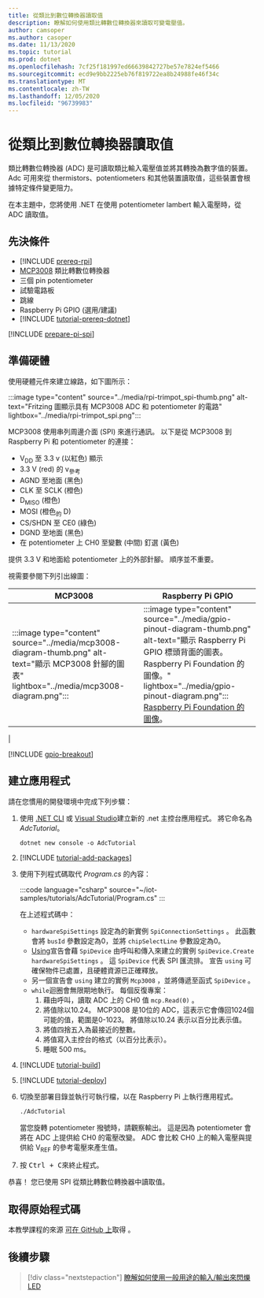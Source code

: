 ```yaml
---
title: 從類比到數位轉換器讀取值
description: 瞭解如何使用類比轉數位轉換器來讀取可變電壓值。
author: camsoper
ms.author: casoper
ms.date: 11/13/2020
ms.topic: tutorial
ms.prod: dotnet
ms.openlocfilehash: 7cf25f181997ed66639842727be57e7824ef5466
ms.sourcegitcommit: ecd9e9bb2225eb76f819722ea8b24988fe46f34c
ms.translationtype: MT
ms.contentlocale: zh-TW
ms.lasthandoff: 12/05/2020
ms.locfileid: "96739983"
---
```

<!--markdownlint-disable DOCSMD011 -->
# <a name="read-values-from-an-analog-to-digital-converter"></a>從類比到數位轉換器讀取值

類比轉數位轉換器 (ADC) 是可讀取類比輸入電壓值並將其轉換為數字值的裝置。 Adc 可用來從 thermistors、potentiometers 和其他裝置讀取值，這些裝置會根據特定條件變更阻力。

在本主題中，您將使用 .NET 在使用 potentiometer lambert 輸入電壓時，從 ADC 讀取值。

## <a name="prerequisites"></a>先決條件

- [!INCLUDE [prereq-rpi](../includes/prereq-rpi.md)]
- [MCP3008](https://www.microchip.com/wwwproducts/MCP3008) <span class="docon docon-navigate-external x-hidden-focus"></span> 類比轉數位轉換器
- 三個 pin potentiometer
- 試驗電路板
- 跳線
- Raspberry Pi GPIO (選用/建議) 
- [!INCLUDE [tutorial-prereq-dotnet](../includes/tutorial-prereq-dotnet.md)]

[!INCLUDE [prepare-pi-spi](../includes/prepare-pi-spi.md)]

## <a name="prepare-the-hardware"></a>準備硬體

使用硬體元件來建立線路，如下圖所示：

:::image type="content" source="../media/rpi-trimpot_spi-thumb.png" alt-text="Fritzing 圖顯示具有 MCP3008 ADC 和 potentiometer 的電路" lightbox="../media/rpi-trimpot_spi.png":::

MCP3008 使用串列周邊介面 (SPI) 來進行通訊。 以下是從 MCP3008 到 Raspberry Pi 和 potentiometer 的連接：

- V<sub>DD</sub> 至 3.3 v (以紅色) 顯示
- 3.3 V (red) 的 v<sub>參考</sub>
- AGND 至地面 (黑色) 
- CLK 至 SCLK (橙色) 
- D<sub>MISO</sub> (橙色) 
- MOSI (橙色<sub>的</sub> D) 
- CS/SHDN 至 CE0 (綠色) 
- DGND 至地面 (黑色) 
- 在 potentiometer 上 CH0 至變數 (中間) 釘選 (黃色) 

提供 3.3 V 和地面給 potentiometer 上的外部針腳。 順序並不重要。

視需要參閱下列引出線圖：

| MCP3008  | Raspberry Pi GPIO |
|----------|-------------------|
| :::image type="content" source="../media/mcp3008-diagram-thumb.png" alt-text="顯示 MCP3008 針腳的圖表" lightbox="../media/mcp3008-diagram.png"::: | :::image type="content" source="../media/gpio-pinout-diagram-thumb.png" alt-text="顯示 Raspberry Pi GPIO 標頭背面的圖表。Raspberry Pi Foundation 的圖像。" lightbox="../media/gpio-pinout-diagram.png":::<br />[Raspberry Pi Foundation 的圖像](https://www.raspberrypi.org/documentation/usage/gpio/)。
 |

[!INCLUDE [gpio-breakout](../includes/gpio-breakout.md)]

## <a name="create-the-app"></a>建立應用程式

請在您慣用的開發環境中完成下列步驟：

1. 使用 [.NET CLI](../../core/tools/dotnet-new.md) 或 [Visual Studio](../../core/tutorials/with-visual-studio.md)建立新的 .net 主控台應用程式。 將它命名為 *AdcTutorial*。

    ```dotnetcli
    dotnet new console -o AdcTutorial
    ```

1. [!INCLUDE [tutorial-add-packages](../includes/tutorial-add-packages.md)]
1. 使用下列程式碼取代 *Program.cs* 的內容：

    :::code language="csharp" source="~/iot-samples/tutorials/AdcTutorial/Program.cs" :::

    在上述程式碼中：

    - `hardwareSpiSettings` 設定為的新實例 `SpiConnectionSettings` 。 此函數會將 `busId` 參數設定為0，並將 `chipSelectLine` 參數設定為0。
    - [Using](../../csharp/whats-new/csharp-8.md#using-declarations)宣告會藉 `SpiDevice` 由呼叫和傳入來建立的實例 `SpiDevice.Create` `hardwareSpiSettings` 。 這 `SpiDevice` 代表 SPI 匯流排。 宣告 `using` 可確保物件已處置，且硬體資源已正確釋放。
    - 另一個宣告會 `using` 建立的實例 `Mcp3008` ，並將傳遞至函式 `SpiDevice` 。
    - `while`迴圈會無限期地執行。 每個反復專案：
        1. 藉由呼叫，讀取 ADC 上的 CH0 值 `mcp.Read(0)` 。
        1. 將值除以10.24。 MCP3008 是10位的 ADC，這表示它會傳回1024個可能的值，範圍是0-1023。 將值除以10.24 表示以百分比表示值。
        1. 將值四捨五入為最接近的整數。
        1. 將值寫入主控台的格式（以百分比表示）。
        1. 睡眠 500 ms。

1. [!INCLUDE [tutorial-build](../includes/tutorial-build.md)]
1. [!INCLUDE [tutorial-deploy](../includes/tutorial-deploy.md)]
1. 切換至部署目錄並執行可執行檔，以在 Raspberry Pi 上執行應用程式。

    ```bash
    ./AdcTutorial
    ```

    當您旋轉 potentiometer 撥號時，請觀察輸出。 這是因為 potentiometer 會將在 ADC 上提供給 CH0 的電壓改變。 ADC 會比較 CH0 上的輸入電壓與提供給 V<sub>REF</sub> 的參考電壓來產生值。

1. 按 <kbd>Ctrl + C</kbd>來終止程式。

恭喜！ 您已使用 SPI 從類比轉數位轉換器中讀取值。

## <a name="get-the-source-code"></a>取得原始程式碼

本教學課程的來源 [可在 GitHub 上](https://github.com/MicrosoftDocs/dotnet-iot-assets/tree/master/tutorials/AdcTutorial)取得 <span class="docon docon-navigate-external x-hidden-focus"></span> 。

## <a name="next-steps"></a>後續步驟

> [!div class="nextstepaction"]
> [瞭解如何使用一般用途的輸入/輸出來閃爍 LED](../tutorials/blink-led.md)
